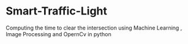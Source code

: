 # Smart-Traffic-Light
Computing the time to clear the intersection using Machine Learning , Image Processing and OpernCv in python 
